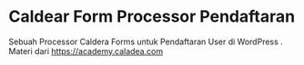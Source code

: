 # Caldear Form Processor Pendaftaran
Sebuah Processor Caldera Forms untuk Pendaftaran User di WordPress . Materi dari https://academy.caladea.com

